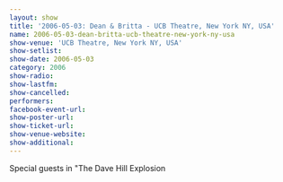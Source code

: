 ```yaml
---
layout: show
title: '2006-05-03: Dean & Britta - UCB Theatre, New York NY, USA'
name: 2006-05-03-dean-britta-ucb-theatre-new-york-ny-usa
show-venue: 'UCB Theatre, New York NY, USA'
show-setlist: 
show-date: 2006-05-03
category: 2006
show-radio: 
show-lastfm: 
show-cancelled: 
performers: 
facebook-event-url: 
show-poster-url: 
show-ticket-url: 
show-venue-website: 
show-additional: 
---
```


Special guests in "The Dave Hill Explosion